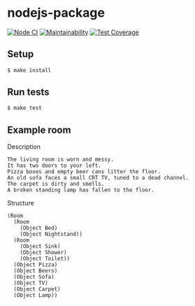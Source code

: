 # nodejs-package

[![Node CI](https://github.com/k-onrad/make-a-room/workflows/Node%20CI/badge.svg)](https://github.com/k-onrad/make-a-room/actions)
[![Maintainability](https://api.codeclimate.com/v1/badges/0b1f5e53982455d659c7/maintainability)](https://codeclimate.com/github/k-onrad/make-a-room/maintainability)
[![Test Coverage](https://api.codeclimate.com/v1/badges/0b1f5e53982455d659c7/test_coverage)](https://codeclimate.com/github/k-onrad/make-a-room/test_coverage)

## Setup

```sh
$ make install
```

## Run tests

```sh
$ make test
```


## Example room
Description
```
The living room is worn and messy. 
It has two doors to your left.
Pizza boxes and empty beer cans litter the floor. 
An old sofa faces a small CRT TV, tuned to a dead channel.
The carpet is dirty and smells. 
A broken standing lamp has fallen to the floor.
```

Structure
```
(Room 
  (Room
    (Object Bed)
    (Object Nightstand)) 
  (Room 
    (Object Sink)
    (Object Shower)
    (Object Toilet)) 
  (Object Pizza)
  (Object Beers) 
  (Object Sofa) 
  (Object TV) 
  (Object Carpet) 
  (Object Lamp))
```
